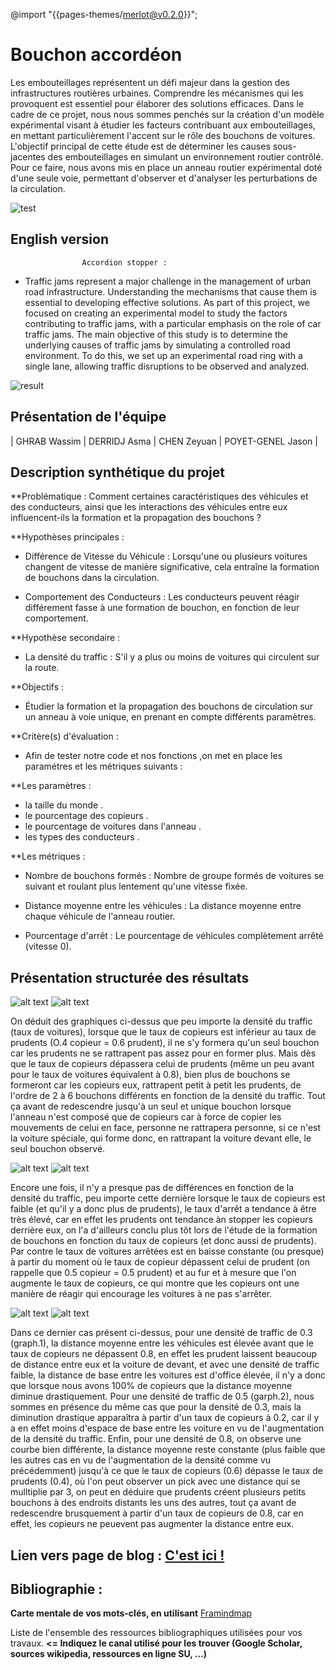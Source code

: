 @import "{{pages-themes/merlot@v0.2.0}}";

# Bouchon accordéon

Les embouteillages représentent un défi majeur dans la gestion des infrastructures routières urbaines. Comprendre les mécanismes qui les provoquent est essentiel pour élaborer des solutions efficaces. Dans le cadre de ce projet, nous nous sommes penchés sur la création d'un modèle expérimental visant à étudier les facteurs contribuant aux embouteillages, en mettant particulièrement l'accent sur le rôle des bouchons de voitures.
L'objectif principal de cette étude est de déterminer les causes sous-jacentes des embouteillages en simulant un environnement routier contrôlé. Pour ce faire, nous avons mis en place un anneau routier expérimental doté d'une seule voie, permettant d'observer et d'analyser les perturbations de la circulation.

![test](https://vivreparis.fr/wp-content/uploads/2019/06/bouchon-paris.jpg)


## English version
					Accordion stopper :
     
- Traffic jams represent a major challenge in the management of urban road infrastructure. Understanding the mechanisms that cause them is essential to developing effective solutions. As part of this project, we focused on creating an experimental model to study the factors contributing to traffic jams, with a particular emphasis on the role of car traffic jams.
The main objective of this study is to determine the underlying causes of traffic jams by simulating a controlled road environment. To do this, we set up an experimental road ring with a single lane, allowing traffic disruptions to be observed and analyzed.

![result](<img width="640" alt="image" src="https://github.com/are-dynamic-2024-g6/bouchon-accordeon/assets/159928048/5d89d3d4-116f-4117-a0b9-aaeaca3c9fc8">)



## Présentation de l'équipe


|  GHRAB Wassim  |  DERRIDJ Asma  |  CHEN Zeyuan  |  POYET-GENEL Jason  |


## Description synthétique du projet

**Problématique :
Comment certaines caractéristiques des véhicules et des conducteurs, ainsi que les interactions des véhicules entre eux influencent-ils la formation et la propagation des bouchons  ?


**Hypothèses principales :
   + Différence de Vitesse du Véhicule  : 
Lorsqu'une ou plusieurs voitures changent de vitesse de manière significative, cela entraîne la formation de bouchons dans la circulation.

   + Comportement des Conducteurs : 
Les conducteurs peuvent réagir différement fasse à une formation de bouchon, en fonction de leur comportement.



**Hypothèse secondaire :
   +  La densité du traffic :
S'il y a plus ou moins de voitures qui circulent sur la route.
    

**Objectifs :

   - Étudier la formation et la propagation des bouchons de circulation sur un anneau à voie unique, en prenant en compte différents paramètres.



**Critère(s) d'évaluation :

* Afin de tester notre code et nos fonctions ,on met en place les paramétres et les métriques suivants :
      
**Les paramètres :

   - la taille du monde .
   - le pourcentage des copieurs .
   - le pourcentage de voitures dans l'anneau .
   - les types des conducteurs .

   
**Les métriques :
      
- Nombre de bouchons formés : Nombre de groupe formés de voitures se suivant et roulant plus lentement qu'une vitesse fixée.

- Distance moyenne entre les véhicules : La distance moyenne entre chaque véhicule de l'anneau routier.

- Pourcentage d'arrêt : Le pourcentage de véhicules complètement arrêté (vitesse 0).



    

## Présentation structurée des résultats
![alt text](https://github.com/are-dynamic-2024-g6/bouchon-accordeon/blob/master/images/Graphique%20final%20nombre%20bouchon%20part%201.png)
![alt text](https://github.com/are-dynamic-2024-g6/bouchon-accordeon/blob/master/images/Graphique%20final%20nombre%20bouchon%20part%202.png)

On déduit des graphiques ci-dessus que peu importe la densité du traffic (taux de voitures), lorsque que le taux de copieurs est inférieur au taux de prudents (O.4 copieur = 0.6 prudent), il ne s'y formera qu'un seul bouchon car les prudents ne se rattrapent pas assez pour en former plus. Mais dès que le taux de copieurs dépassera celui de prudents (même un peu avant pour le taux de voitures équivalent à 0.8), bien plus de bouchons se formeront car les copieurs eux, rattrapent petit à petit les prudents, de l'ordre de 2 à 6 bouchons différents en fonction de la densité du traffic. Tout ça avant de redescendre jusqu'à un seul et unique bouchon lorsque l'anneau n'est composé que de copieurs car à force de copier les mouvements de celui en face, personne ne rattrapera personne, si ce n'est la voiture spéciale, qui forme donc, en rattrapant la voiture devant elle, le seul bouchon observé.


![alt text](https://github.com/are-dynamic-2024-g6/bouchon-accordeon/blob/master/images/Graphique%20final%20pourcentage%20arret%20part%201.png)
![alt text](https://github.com/are-dynamic-2024-g6/bouchon-accordeon/blob/master/images/Graphique%20final%20pourcentage%20arret%20part%202.png)

Encore une fois, il n'y a presque pas de différences en fonction de la densité du traffic, peu importe cette dernière lorsque le taux de copieurs est faible (et qu'il y a donc plus de prudents), le taux d'arrêt a tendance à être très élevé, car en effet les prudents ont tendance àn stopper les copieurs derrière eux, on l'a d'ailleurs conclu plus tôt lors de l'étude de la formation de bouchons en fonction du taux de copieurs (et donc aussi de prudents). Par contre le taux de voitures arrêtées est en baisse constante (ou presque) à partir du moment où le taux de copieur dépassent celui de prudent (on rappelle que 0.5 copieur = 0.5 prudent) et au fur et à mesure que l'on augmente le taux de copieurs, ce qui montre que les copieurs ont une manière de réagir qui encourage les voitures à ne pas s'arrêter. 

![alt text](https://github.com/are-dynamic-2024-g6/bouchon-accordeon/blob/master/images/Graphique%20final%20distance%20moyennne%20part%201.png)
![alt text](https://github.com/are-dynamic-2024-g6/bouchon-accordeon/blob/master/images/Graphique%20final%20distance%20moyenne%20part%202.png)

Dans ce dernier cas présent ci-dessus, pour une densité de traffic de 0.3 (graph.1), la distance moyenne entre les véhicules est élevée avant que le taux de copieurs ne dépassent 0.8, en effet les prudent laissent beaucoup de distance entre eux et la voiture de devant, et avec une densité de traffic faible, la distance de base entre les voitures est d'office élevée, il n'y a donc que lorsque nous avons 100% de copieurs que la distance moyenne diminue drastiquement. Pour une densité de traffic de 0.5 (garph.2), nous sommes en présence du même cas que pour la densité de 0.3, mais la diminution drastique apparaîtra à partir d'un taux de copieurs à 0.2, car il y a en effet moins d'espace de base entre les voiture en vu de l'augmentation de la densité du traffic. Enfin, pour une densité de 0.8, on observe une courbe bien différente, la distance moyenne reste constante (plus faible que les autres cas en vu de l'augmentation de la densité comme vu précédemment) jusqu'à ce que le taux de copieurs (0.6) dépasse le taux de prudents (0.4), où l'on peut observer un pick avec une distance qui se mulltiplie par 3, on peut en déduire que prudents créent plusieurs petits bouchons à des endroits distants les uns des autres, tout ça avant de redescendre brusquement à partir d'un taux de copieurs de 0.8, car en effet, les copieurs ne peuevent pas augmenter la distance entre eux.



## Lien vers page de blog : <a href="blog.html"> C'est ici ! </a>

## Bibliographie :

**Carte mentale de vos mots-clés, en utilisant** <a href="https://framindmap.org/mindmaps/index.html">Framindmap </a> 

Liste de l'ensemble des ressources bibliographiques utilisées pour vos travaux. **<= Indiquez le canal utilisé pour les trouver (Google Scholar, sources wikipedia, ressources en ligne SU, ...)**
